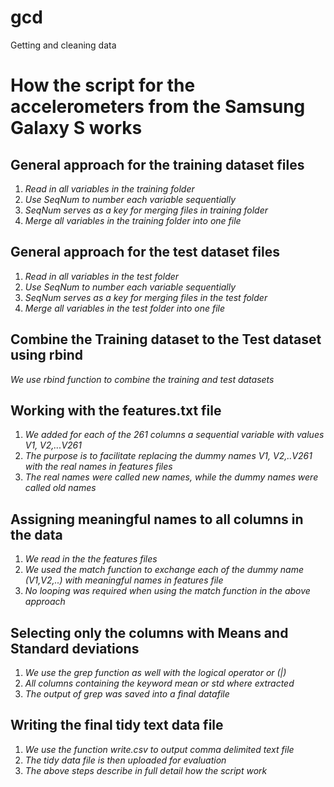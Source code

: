 gcd
===

Getting and cleaning data 
# How the script for the accelerometers from the Samsung Galaxy S works #

## General approach for the training dataset files ##

1.  _Read in all variables in the training folder_
2.  _Use SeqNum to number each variable sequentially_
3.  _SeqNum serves as a key for merging files in training folder_
4.  _Merge all variables in the training folder into one file_

## General approach for the test dataset files ##

1.  _Read in all variables in the test folder_
2.  _Use SeqNum to number each variable sequentially_
3.  _SeqNum serves as a key for merging files in the test folder_
4.  _Merge all variables in the test folder into one file_

## Combine the Training dataset to the Test dataset using rbind ##
   _We use rbind function to combine the training and test datasets_
   
## Working with the features.txt file ##
 1. _We added for each of the 261 columns a sequential variable with values V1, V2,...V261_
 2. _The purpose is to facilitate replacing the dummy names V1, V2,..V261 with the real names in features files_
 3. _The real names were called new names, while the dummy names were called old names_
 
 
##  Assigning meaningful names to all columns in the data ##
 1. _We read in the the features files_
 2. _We used the match function to exchange each of the dummy name (V1,V2,..) with meaningful names in features file_
 3. _No looping was required when using the match function in the above approach_
 
 ##  Selecting only the columns with Means and Standard deviations ##
 1. _We use the grep function as well with the logical operator or (|)_
 2. _All columns containing the keyword mean or std where extracted_
 3. _The output of grep was saved into a final datafile_
 
 ##  Writing the final tidy text data file ##
 1. _We use the function write.csv to output comma delimited text file_
 2. _The tidy data file is then uploaded for evaluation_
 3. _The above steps describe in full detail how the script work_
  

